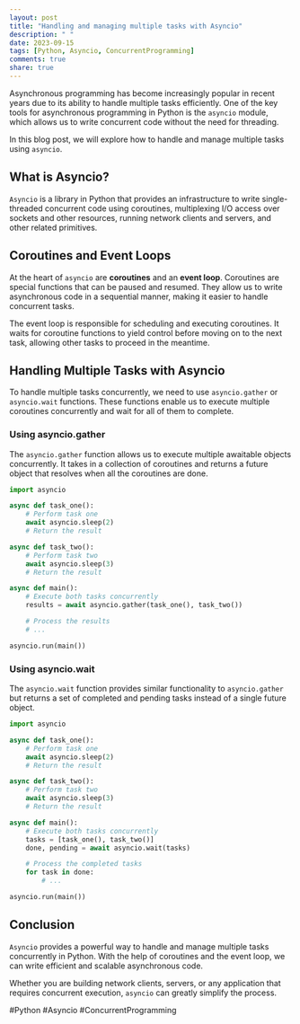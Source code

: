 ```yaml
---
layout: post
title: "Handling and managing multiple tasks with Asyncio"
description: " "
date: 2023-09-15
tags: [Python, Asyncio, ConcurrentProgramming]
comments: true
share: true
---
```


Asynchronous programming has become increasingly popular in recent years due to its ability to handle multiple tasks efficiently. One of the key tools for asynchronous programming in Python is the `asyncio` module, which allows us to write concurrent code without the need for threading.

In this blog post, we will explore how to handle and manage multiple tasks using `asyncio`.

## What is Asyncio?

`Asyncio` is a library in Python that provides an infrastructure to write single-threaded concurrent code using coroutines, multiplexing I/O access over sockets and other resources, running network clients and servers, and other related primitives.

## Coroutines and Event Loops

At the heart of `asyncio` are **coroutines** and an **event loop**. Coroutines are special functions that can be paused and resumed. They allow us to write asynchronous code in a sequential manner, making it easier to handle concurrent tasks.

The event loop is responsible for scheduling and executing coroutines. It waits for coroutine functions to yield control before moving on to the next task, allowing other tasks to proceed in the meantime.

## Handling Multiple Tasks with Asyncio

To handle multiple tasks concurrently, we need to use `asyncio.gather` or `asyncio.wait` functions. These functions enable us to execute multiple coroutines concurrently and wait for all of them to complete.

### Using asyncio.gather

The `asyncio.gather` function allows us to execute multiple awaitable objects concurrently. It takes in a collection of coroutines and returns a future object that resolves when all the coroutines are done.

```python
import asyncio

async def task_one():
    # Perform task one
    await asyncio.sleep(2)
    # Return the result

async def task_two():
    # Perform task two
    await asyncio.sleep(3)
    # Return the result

async def main():
    # Execute both tasks concurrently
    results = await asyncio.gather(task_one(), task_two())

    # Process the results
    # ...

asyncio.run(main())
```

### Using asyncio.wait

The `asyncio.wait` function provides similar functionality to `asyncio.gather` but returns a set of completed and pending tasks instead of a single future object.

```python
import asyncio

async def task_one():
    # Perform task one
    await asyncio.sleep(2)
    # Return the result

async def task_two():
    # Perform task two
    await asyncio.sleep(3)
    # Return the result

async def main():
    # Execute both tasks concurrently
    tasks = [task_one(), task_two()]
    done, pending = await asyncio.wait(tasks)

    # Process the completed tasks
    for task in done:
        # ...

asyncio.run(main())
```

## Conclusion

`Asyncio` provides a powerful way to handle and manage multiple tasks concurrently in Python. With the help of coroutines and the event loop, we can write efficient and scalable asynchronous code.

Whether you are building network clients, servers, or any application that requires concurrent execution, `asyncio` can greatly simplify the process.

#Python #Asyncio #ConcurrentProgramming